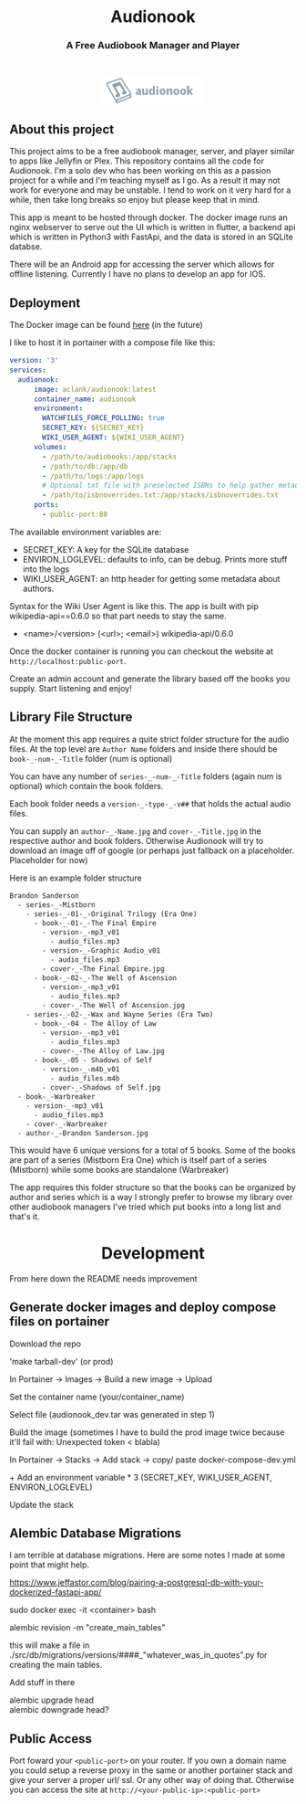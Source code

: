 <h1 align="center">Audionook</h1>
<h3 align="center">A Free Audiobook Manager and Player</h3>

<br/>

<p align="center">
<img alt="Logo Banner" src="https://raw.githubusercontent.com/aclank/audionook/main/web/flutter/assets/images/home_logo.png"/>

## About this project
This project aims to be a free audiobook manager, server, and player similar to apps like Jellyfin or Plex. This repository contains all the code for Audionook. I'm a solo dev who has been working on this as a passion project for a while and I'm teaching myself as I go. As a result it may not work for everyone and may be unstable. I tend to work on it very hard for a while, then take long breaks so enjoy but please keep that in mind. 

This app is meant to be hosted through docker. The docker image runs an nginx webserver to serve out the UI which is written in flutter, a backend api which is written in Python3 with FastApi, and the data is stored in an SQLite databse.

There will be an Android app for accessing the server which allows for offline listening. Currently I have no plans to develop an app for IOS.

## Deployment
The Docker image can be found [here](https://hub.docker.com/r/aclank/audionook) (in the future)

I like to host it in portainer with a compose file like this:

```yaml
version: '3'
services:
  audionook:
      image: aclank/audionook:latest
      container_name: audionook
      environment:
        WATCHFILES_FORCE_POLLING: true
        SECRET_KEY: ${SECRET_KEY}
        WIKI_USER_AGENT: ${WIKI_USER_AGENT}
      volumes:
        - /path/to/audiobooks:/app/stacks
        - /path/to/db:/app/db
        - /path/to/logs:/app/logs
        # Optional txt file with preselected ISBNs to help gather metadata
        - /path/to/isbnoverrides.txt:/app/stacks/isbnoverrides.txt
      ports:
        - public-port:80
```

The available environment variables are:
- SECRET_KEY: A key for the SQLite database
- ENVIRON_LOGLEVEL: defaults to info, can be debug. Prints more stuff into the logs
- WIKI_USER_AGENT: an http header for getting some metadata about authors.

Syntax for the Wiki User Agent is like this. The app is built with pip wikipedia-api==0.6.0 so that part needs to stay the same.
- \<name>/\<version> (\<url>; \<email>) wikipedia-api/0.6.0

Once the docker container is running you can checkout the website at `http://localhost:public-port`.

Create an admin account and generate the library based off the books you supply. Start listening and enjoy!

## Library File Structure
At the moment this app requires a quite strict folder structure for the audio files. At the top level are `Author Name` folders and inside there should be `book-_-num-_-Title` folder (num is optional)

You can have any number of `series-_-num-_-Title` folders (again num is optional) which contain the book folders. 

Each book folder needs a `version-_-type-_-v##` that holds the actual audio files. 

You can supply an `author-_-Name.jpg` and `cover-_-Title.jpg` in the respective author and book folders. Otherwise Audionook will try to download an image off of google (or perhaps just fallback on a placeholder. Placeholder for now)

Here is an example folder structure
```
Brandon Sanderson
  - series-_-Mistborn
    - series-_-01-_-Original Trilogy (Era One)
      - book-_-01-_-The Final Empire
        - version-_-mp3_v01
          - audio_files.mp3
        - version-_-Graphic Audio_v01
          - audio_files.mp3
        - cover-_-The Final Empire.jpg
      - book-_-02-_-The Well of Ascension
        - version-_-mp3_v01
          - audio_files.mp3
        - cover-_-The Well of Ascension.jpg
    - series-_-02-_-Wax and Wayne Series (Era Two)
      - book-_-04 - The Alloy of Law
        - version-_-mp3_v01
          - audio_files.mp3
        - cover-_-The Alloy of Law.jpg
      - book-_-05 - Shadows of Self
        - version-_-m4b_v01
          - audio_files.m4b
        - cover-_-Shadows of Self.jpg
  - book-_-Warbreaker
    - version-_-mp3_v01
      - audio_files.mp3
    - cover-_-Warbreaker
  - author-_-Brandon Sanderson.jpg
```

This would have 6 unique versions for a total of 5 books. Some of the books are part of a series (Mistborn Era One) which is itself part of a series (Mistborn) while some books are standalone (Warbreaker)

The app requires this folder structure so that the books can be organized by author and series which is a way I strongly prefer to browse my library over other audiobook managers I've tried which put books into a long list and that's it. 

<h1 align="center">Development</h1>

From here down the README needs improvement
## Generate docker images and deploy compose files on portainer
Download the repo

'make tarball-dev' (or prod)

In Portainer -> Images -> Build a new image -> Upload

Set the container name (your/container_name)

Select file (audionook_dev.tar was generated in step 1)

Build the image (sometimes I have to build the prod image twice because it'll fail with: Unexpected token < blabla)

In Portainer -> Stacks -> Add stack -> copy/ paste docker-compose-dev.yml

\+ Add an environment variable * 3 (SECRET_KEY, WIKI_USER_AGENT, ENVIRON_LOGLEVEL)

Update the stack

## Alembic Database Migrations
I am terrible at database migrations. Here are some notes I made at some point that might help.

https://www.jeffastor.com/blog/pairing-a-postgresql-db-with-your-dockerized-fastapi-app/

sudo docker exec -it \<container> bash

alembic revision -m "create_main_tables"

this will make a file in ./src/db/migrations/versions/####_"whatever_was_in_quotes".py for creating the main tables.

Add stuff in there

alembic upgrade head<br/>
alembic downgrade head?

## Public Access
Port foward your `<public-port>` on your router. If you own a domain name you could setup a reverse proxy in the same or another portainer stack and give your server a proper url/ ssl. Or any other way of doing that. Otherwise you can access the site at `http://<your-public-ip>:<public-port>`
